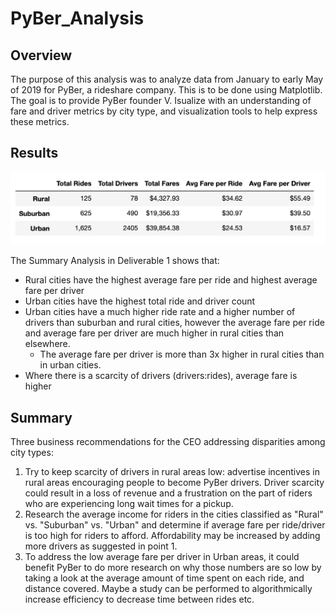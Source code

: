 # PyBer_Analysis

## Overview
The purpose of this analysis was to analyze data from January to early May of 2019 for PyBer, a rideshare company. This is to be done using Matplotlib. The goal is to provide PyBer founder V. Isualize with an understanding of fare and driver metrics by city type, and visualization tools to help express these metrics.

## Results

<img src="PyBer-Summary-Data.png">

The Summary Analysis in Deliverable 1 shows that:
- Rural cities have the highest average fare per ride and highest average fare per driver
- Urban cities have the highest total ride and driver count
- Urban cities have a much higher ride rate and a higher number of drivers than suburban and rural cities, however the average fare per ride and average fare per driver are much higher in rural cities than elsewhere. 
    - The average fare per driver is more than 3x higher in rural cities than in urban cities.
- Where there is a scarcity of drivers (drivers:rides), average fare is higher

## Summary 
Three business recommendations for the CEO addressing disparities among city types:
1. Try to keep scarcity of drivers in rural areas low: advertise incentives in rural areas encouraging people to become PyBer drivers. Driver scarcity could result in a loss of revenue and a frustration on the part of riders who are experiencing long wait times for a pickup. 
2. Research the average income for riders in the cities classified as "Rural" vs. "Suburban" vs. "Urban" and determine if average fare per ride/driver is too high for riders to afford. Affordability may be increased by adding more drivers as suggested in point 1. 
3. To address the low average fare per driver in Urban areas, it could benefit PyBer to do more research on why those numbers are so low by taking a look at the average amount of time spent on each ride, and distance covered. Maybe a study can be performed to algorithmically increase efficiency to decrease time between rides etc. 
